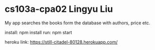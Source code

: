 # cs103a-cpa02 Lingyu Liu

My app searches the books form the database with authors, price etc.

install: npm install
run: npm start

heroku link: https://still-citadel-80128.herokuapp.com/
